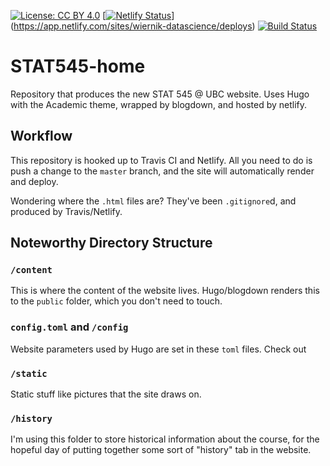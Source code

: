 [![License: CC BY 4.0](https://img.shields.io/badge/License-CC%20BY%204.0-lightgrey.svg)](https://creativecommons.org/licenses/by/4.0/) [[![Netlify Status](https://api.netlify.com/api/v1/badges/0beef96c-b7ea-4137-a085-708052662030/deploy-status)](https://app.netlify.com/sites/wiernik-datascience/deploys)](https://app.netlify.com/sites/wiernik-datascience/deploys) [![Build Status](https://travis-ci.com/STAT545-UBC/STAT545-home.svg?branch=master)](https://travis-ci.com/USF-Psych-DataSci/DataSci-home)

# STAT545-home

Repository that produces the new STAT 545 @ UBC website. Uses Hugo with the Academic theme, wrapped by blogdown, and hosted by netlify. 

## Workflow

This repository is hooked up to Travis CI and Netlify. All you need to do is push a change to the `master` branch, and the site will automatically render and deploy.

Wondering where the `.html` files are? They've been `.gitignore`d, and produced by Travis/Netlify.

## Noteworthy Directory Structure

### `/content`

This is where the content of the website lives. Hugo/blogdown renders this to the `public` folder, which you don't need to touch.

### `config.toml` and `/config`

Website parameters used by Hugo are set in these `toml` files. Check out 

### `/static`

Static stuff like pictures that the site draws on.

### `/history`

I'm using this folder to store historical information about the course, for the hopeful day of putting together some sort of "history" tab in the website.

